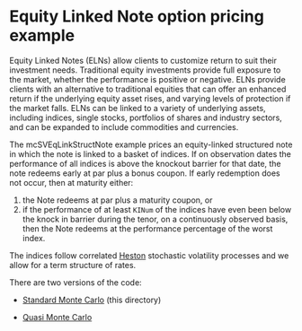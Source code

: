 #  Equity Linked Note option pricing example

Equity Linked Notes (ELNs) allow clients to customize return to suit their
investment needs. Traditional equity investments provide full exposure to
the market, whether the performance is positive or negative. ELNs provide
clients with an alternative to traditional equities that can offer an
enhanced return if the underlying equity asset rises, and varying levels
of protection if the market falls. ELNs can be linked to a variety of 
underlying assets, including indices, single stocks, portfolios of shares
and industry sectors, and can be expanded to include commodities and 
currencies.

The mcSVEqLinkStructNote example prices an equity-linked structured note
in which the note is linked to a basket of indices. If on observation dates
the performance of all indices is above the knockout barrier for that date, 
the note redeems early at par plus a bonus coupon. If early
redemption does not occur, then at maturity either:

1. the Note redeems at par plus a maturity coupon, or
2. if the performance of at least `KINum` of the indices have even been below
   the knock in barrier during the tenor, on a continuously observed basis,
   then the Note redeems at the performance percentage of the worst index.

The indices follow correlated [Heston](https://en.wikipedia.org/wiki/Heston_model)
stochastic volatility processes and we allow for a term structure of rates.

There are two versions of the code:

* [Standard Monte Carlo](.) (this directory)

* [Quasi Monte Carlo](../mcSVEqLinkStructNoteQ)








